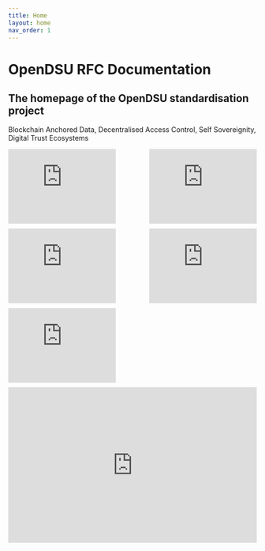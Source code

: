 ```yaml
---
title: Home
layout: home
nav_order: 1
---
```




# **OpenDSU RFC Documentation**
## The homepage of the OpenDSU standardisation project
Blockchain Anchored Data, Decentralised Access Control, Self Sovereignity, Digital Trust Ecosystems 

<div style="display:flex;flex-direction:row;flex-wrap:wrap;justify-content:space-between;align-content:space-around;gap: 10px 10px;">

<iframe width="218.27" height="150.6" src="https://www.youtube.com/embed/n6YiWk8t3W0?si=R8GYpQFhycDL3xJ6" title="YouTube video player" frameborder="0" allow="accelerometer; autoplay; clipboard-write; encrypted-media; gyroscope; picture-in-picture; web-share" allowfullscreen></iframe>

<iframe width="218.27" height="150.6" src="https://www.youtube.com/embed/M25uLSmVRl0?si=4bl_aokGPNqFBFcR" title="YouTube video player" frameborder="0" allow="accelerometer; autoplay; clipboard-write; encrypted-media; gyroscope; picture-in-picture; web-share" allowfullscreen></iframe>

<iframe width="218.27" height="150.6" src="https://www.youtube.com/embed/tYjIfKK4TOQ?si=GpXncvdI4sPvc8pc" title="YouTube video player" frameborder="0" allow="accelerometer; autoplay; clipboard-write; encrypted-media; gyroscope; picture-in-picture; web-share" allowfullscreen></iframe>

<iframe width="218.27" height="150.6" src="https://www.youtube.com/embed/BB7XcK8Ptss?si=FsW2Bw6ua5jfhVHb" title="YouTube video player" frameborder="0" allow="accelerometer; autoplay; clipboard-write; encrypted-media; gyroscope; picture-in-picture; web-share" allowfullscreen></iframe>

<iframe width="218.27" height="150.6" src="https://www.youtube.com/embed/HCkeFXyeJxg?si=ZpnXwsa9qghC2OMQ" title="YouTube video player" frameborder="0" allow="accelerometer; autoplay; clipboard-write; encrypted-media; gyroscope; picture-in-picture; web-share" allowfullscreen></iframe>

<iframe width="560" height="315" src="https://www.youtube.com/embed/n6YiWk8t3W0?showinfo=0" frameborder="0" allowfullscreen></iframe>

</div>

